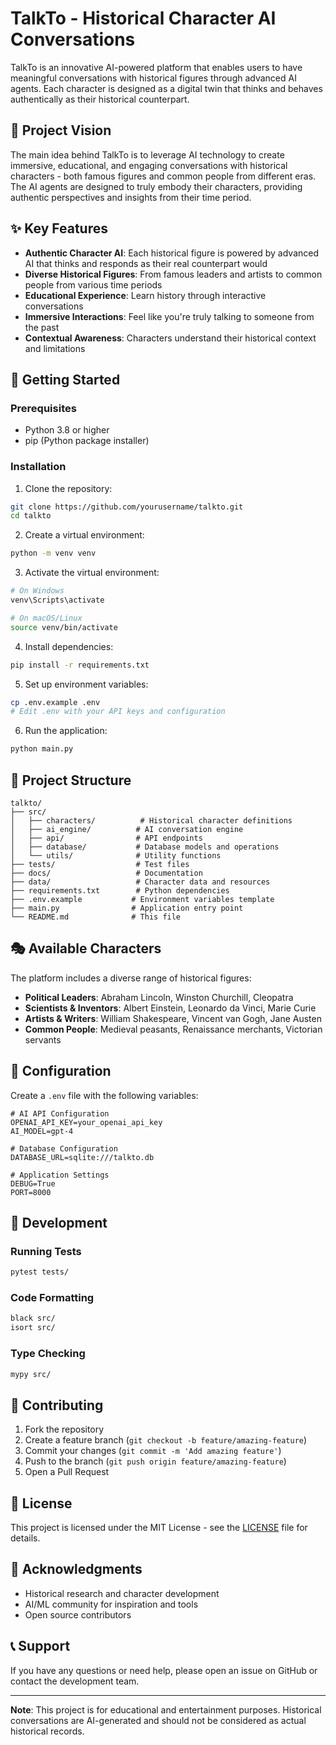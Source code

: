 # TalkTo - Historical Character AI Conversations

TalkTo is an innovative AI-powered platform that enables users to have meaningful conversations with historical figures through advanced AI agents. Each character is designed as a digital twin that thinks and behaves authentically as their historical counterpart.

## 🎯 Project Vision

The main idea behind TalkTo is to leverage AI technology to create immersive, educational, and engaging conversations with historical characters - both famous figures and common people from different eras. The AI agents are designed to truly embody their characters, providing authentic perspectives and insights from their time period.

## ✨ Key Features

- **Authentic Character AI**: Each historical figure is powered by advanced AI that thinks and responds as their real counterpart would
- **Diverse Historical Figures**: From famous leaders and artists to common people from various time periods
- **Educational Experience**: Learn history through interactive conversations
- **Immersive Interactions**: Feel like you're truly talking to someone from the past
- **Contextual Awareness**: Characters understand their historical context and limitations

## 🚀 Getting Started

### Prerequisites

- Python 3.8 or higher
- pip (Python package installer)

### Installation

1. Clone the repository:
```bash
git clone https://github.com/yourusername/talkto.git
cd talkto
```

2. Create a virtual environment:
```bash
python -m venv venv
```

3. Activate the virtual environment:
```bash
# On Windows
venv\Scripts\activate

# On macOS/Linux
source venv/bin/activate
```

4. Install dependencies:
```bash
pip install -r requirements.txt
```

5. Set up environment variables:
```bash
cp .env.example .env
# Edit .env with your API keys and configuration
```

6. Run the application:
```bash
python main.py
```

## 📁 Project Structure

```
talkto/
├── src/
│   ├── characters/          # Historical character definitions
│   ├── ai_engine/          # AI conversation engine
│   ├── api/                # API endpoints
│   ├── database/           # Database models and operations
│   └── utils/              # Utility functions
├── tests/                  # Test files
├── docs/                   # Documentation
├── data/                   # Character data and resources
├── requirements.txt        # Python dependencies
├── .env.example           # Environment variables template
├── main.py                # Application entry point
└── README.md              # This file
```

## 🎭 Available Characters

The platform includes a diverse range of historical figures:

- **Political Leaders**: Abraham Lincoln, Winston Churchill, Cleopatra
- **Scientists & Inventors**: Albert Einstein, Leonardo da Vinci, Marie Curie
- **Artists & Writers**: William Shakespeare, Vincent van Gogh, Jane Austen
- **Common People**: Medieval peasants, Renaissance merchants, Victorian servants

## 🔧 Configuration

Create a `.env` file with the following variables:

```env
# AI API Configuration
OPENAI_API_KEY=your_openai_api_key
AI_MODEL=gpt-4

# Database Configuration
DATABASE_URL=sqlite:///talkto.db

# Application Settings
DEBUG=True
PORT=8000
```

## 🧪 Development

### Running Tests
```bash
pytest tests/
```

### Code Formatting
```bash
black src/
isort src/
```

### Type Checking
```bash
mypy src/
```

## 🤝 Contributing

1. Fork the repository
2. Create a feature branch (`git checkout -b feature/amazing-feature`)
3. Commit your changes (`git commit -m 'Add amazing feature'`)
4. Push to the branch (`git push origin feature/amazing-feature`)
5. Open a Pull Request

## 📝 License

This project is licensed under the MIT License - see the [LICENSE](LICENSE) file for details.

## 🙏 Acknowledgments

- Historical research and character development
- AI/ML community for inspiration and tools
- Open source contributors

## 📞 Support

If you have any questions or need help, please open an issue on GitHub or contact the development team.

---

**Note**: This project is for educational and entertainment purposes. Historical conversations are AI-generated and should not be considered as actual historical records.
